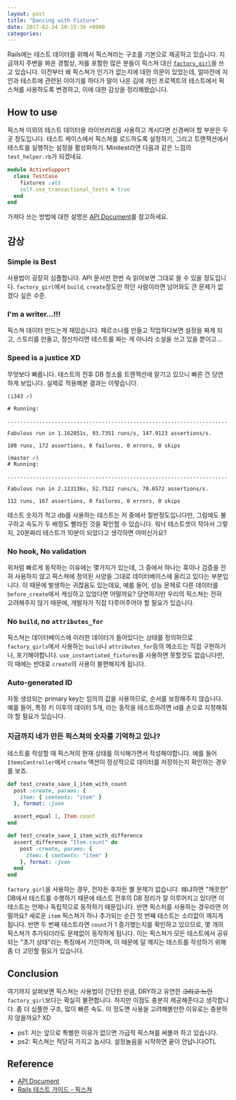 ```yaml
---
layout: post
title: "Dancing with Fixture"
date: 2017-02-24 10:15:39 +0900
categories:
---
```


Rails에는 테스트 데이터를 위해서 픽스쳐라는 구조를 기본으로 제공하고
있습니다. 지금까지 주변을 봐온 경험상, 저를 포함한 많은 분들이 픽스쳐 대신
[`factory_girl`](https://github.com/thoughtbot/factory_girl)을
쓰고 있습니다. 이전부터 왜 픽스쳐가 인기가 없는지에 대한 의문이 있었는데,
얼마전에 지인과 테스트에 관련된 이야기를 하다가 말이 나온 김에 개인 프로젝트의
테스트에서 픽스쳐를 사용하도록 변경하고, 이에 대한 감상을 정리해봤습니다.

## How to use

픽스쳐 이외의 테스트 데이터용 라이브러리를 사용하고 계시다면 신경써야 할 부분은
두 곳 정도입니다. 테스트 케이스에서 픽스쳐를 로드하도록 설정하기, 그리고
트랜잭션에서 테스트를 실행하는 설정을 활성화하기. Minitest라면 다음과 같은
느낌의 `test_helper.rb`가 되겠네요.

```ruby
module ActiveSupport
  class TestCase
    fixtures :all
    self.use_transactional_tests = true
  end
end
```

가져다 쓰는 방법에 대한 설명은 [API Document](http://api.rubyonrails.org/classes/ActiveRecord/FixtureSet.html)를
참고하세요.

## 감상

### Simple is Best

사용법이 굉장히 심플합니다. API 문서만 한번 슥 읽어보면 그대로 쓸 수 있을
정도입니다. `factory_girl`에서 `build`, `create`정도만 하던
사람이라면 넘어와도 큰 문제가 없겠다 싶은 수준.

### I'm a writer...!!!

픽스쳐 데이터 만드는게 재밌습니다. 페르소나를 만들고 작업하다보면 설정을 짜게
되고, 스토리를 만들고, 정신차리면 테스트를 짜는 게 아니라 소설을 쓰고 있을
뿐이고...

### Speed is a justice XD

무엇보다 빠릅니다. 테스트의 전후 DB 청소를 트랜잭션에 맡기고 있으니 빠른 건
당연하게 보입니다. 실제로 적용해본 결과는 이렇습니다.

```
(i343 ✓)

# Running:

.............................................................................................................

Fabulous run in 1.162851s, 93.7351 runs/s, 147.9123 assertions/s.

109 runs, 172 assertions, 0 failures, 0 errors, 0 skips

(master ✓)
# Running:

................................................................................................................

Fabulous run in 2.123136s, 52.7522 runs/s, 78.6572 assertions/s.

112 runs, 167 assertions, 0 failures, 0 errors, 0 skips
```

테스트 숫자가 적고 db를 사용하는 테스트는 저 중에서 절반정도입니다만, 그럼에도
불구하고 속도가 두 배정도 빨라진 것을 확인할 수 있습니다. 워낙 테스트셋이
작아서 그렇지, 20분짜리 테스트가 10분이 되었다고 생각하면 어떠신가요?

### No hook, No validation

위처럼 빠르게 동작하는 이유에는 몇가지가 있는데, 그 중에서 하나는 훅이나 검증을
전혀 사용하지 않고 픽스쳐에 정의된 사양을 그대로 데이터베이스에 올리고 있다는
부분입니다. 이 때문에 발생하는 귀찮음도 있는데요, 예를 들어, 성능 문제로 다른
데이터를 `before_create`에서 캐싱하고 있었다면 어떨까요? 당연하지만 우리의
픽스쳐는 전혀 고려해주지 않기 때문에, 개발자가 직접 다루어주어야 할 필요가
있습니다.

### No `build`, no `attributes_for`

픽스쳐는 데이터베이스에 이러한 데이터가 들어있다는 상태를 정의하므로
`factory_girls`에서 사용하는 `build`나 `attributes_for`등의
메소드는 직접 구현하거나, 포기해야합니다.
`use_instantiated_fixtures`를 사용하면 못할것도 없습니다만, 이 때에는
반대로 `create`의 사용이 불편해지게 됩니다.

### Auto-generated ID

자동 생성되는 primary key는 임의의 값을 사용하므로, 순서를 보장해주지
않습니다. 예를 들어, 특정 키 이후의 데이터 5개, 라는 동작을 테스트하려면
id를 손으로 지정해줘야 할 필요가 있습니다.

### 지금까지 네가 만든 픽스쳐의 숫자를 기억하고 있나?

테스트를 작성할 때 픽스쳐의 현재 상태를 의식해가면서 작성해야합니다. 예를 들어
`ItemsController`에서 `create` 액션이 정상적으로 데이터를 저장하는지
확인하는 경우를 보죠.

```ruby
def test_create_save_1_item_with_count
  post :create, params: {
    item: { contents: "item" }
  }, format: :json

  assert_equal 1, Item.count
end

def test_create_save_1_item_with_difference
  assert_difference "Item.count" do
    post :create, params: {
      item: { contents: "item" }
    }, format: :json
  end
end
```

`factory_girl`을 사용하는 경우, 전자든 후자든 별 문제가 없습니다.
왜냐하면 "깨끗한" DB에서 테스트를 수행하기 때문에 테스트 전후의 DB 정리가 잘
이루어지고 있다면 이 테스트는 언제나 독립적으로 동작하기 때문입니다. 반면
픽스처를 사용하는 경우라면 어떨까요? 새로운 `item` 픽스쳐가 하나 추가되는
순간 첫 번째 테스트는 소리없이 깨지게 됩니다. 반면 두 번째 테스트라면
`count`가 1 증가했는지를 확인하고 있으므로, 몇 개의 픽스쳐가 추가되더라도
문제없이 동작하게 됩니다.
이는 픽스쳐가 모든 테스트에서 공유되는 "초기 상태"라는 특징에서 기인하며, 이
때문에 덜 깨지는 테스트를 작성하기 위해 좀 더 고민할 필요가 있습니다.

## Conclusion

여기까지 살펴보면 픽스쳐는 사용법이 간단한 만큼, DRY하고 유연한 ~~그리고
느린~~ `factory_girl`보다는 확실히 불편합니다. 하지만 이점도 충분히
제공해준다고 생각합니다. 좀 더 심플한 구조, 많이 빠른 속도. 이 정도면
사용을 고려해볼만한 이유로는 충분하지 않을까요? XD

- ps1: 저는 앞으로 특별한 이유가 없으면 가급적 픽스쳐를 써볼까 하고 있습니다.
- ps2: 픽스쳐는 적당히 가지고 놉시다. 설정놀음을 시작하면 끝이 안납니다OTL

## Reference

- [API Document](http://api.rubyonrails.org/classes/ActiveRecord/FixtureSet.html)
- [Rails 테스트 가이드 - 픽스쳐](http://guides.rorlab.org/testing.html#픽스쳐)
